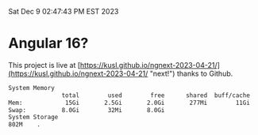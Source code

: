 Sat Dec  9 02:47:43 PM EST 2023

# Angular 16?


This project is live at [https://kusl.github.io/ngnext-2023-04-21/](https://kusl.github.io/ngnext-2023-04-21/ "next!") thanks to Github.

```bash
System Memory
               total        used        free      shared  buff/cache   available
Mem:            15Gi       2.5Gi       2.0Gi       277Mi        11Gi        12Gi
Swap:          8.0Gi        32Mi       8.0Gi
System Storage
802M	.
```
```bash
